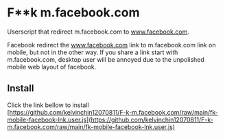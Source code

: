# F**k m.facebook.com

Userscript that redirect m.facebook.com to www.facebook.com.

Facebook redirect the www.facebook.com link to m.facebook.com link on mobile, but not in the other way. If you share a
link start with m.facebook.com, desktop user will be annoyed due to the unpolished mobile web layout of facebook.

## Install

Click the link bellow to install<br>
[https://github.com/kelvinchin12070811/F-k-m.facebook.com/raw/main/fk-mobile-facebook-lnk.user.js](https://github.com/kelvinchin12070811/F-k-m.facebook.com/raw/main/fk-mobile-facebook-lnk.user.js)